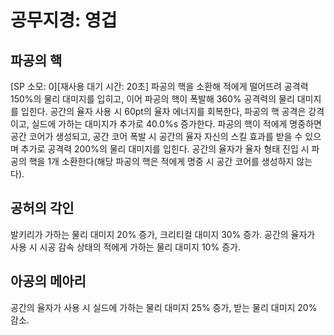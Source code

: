 # 공무지경: 영겁

## 파공의 핵

[SP 소모: 0][재사용 대기 시간: 20초] 파공의 핵을 소환해 적에게 떨어뜨려 공격력 150%의 물리 대미지를 입히고, 이어 파공의 핵이 폭발해 360% 공격력의 물리 대미지를 입힌다. 공간의 율자 사용 시 60pt의 율자 에너지를 회복한다, 파공의 핵 공격은 강격이고, 실드에 가하는 대미지가 추가로 40.0%s 증가한다. 파공의 핵이 적에게 명중하면 공간 코어가 생성되고, 공간 코어 폭발 시 공간의 율자 자신의 스킬 효과를 받을 수 있으며 추가로 공격력 200%의 물리 대미지를 입힌다. 공간의 율자가 율자 형태 진입 시 파공의 핵을 1개 소환한다(해당 파공의 핵은 적에게 명중 시 공간 코어를 생성하지 않는다).

## 공허의 각인

발키리가 가하는 물리 대미지 20% 증가, 크리티컬 대미지 30% 증가. 공간의 율자가 사용 시 시공 감속 상태의 적에게 가하는 물리 대미지 10% 증가.

## 아공의 메아리

공간의 율자가 사용 시 실드에 가하는 물리 대미지 25% 증가, 받는 물리 대미지 20% 감소.
